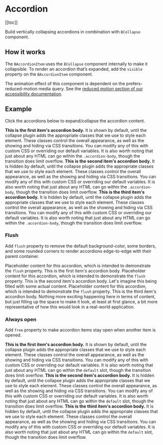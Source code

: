 # Accordion

<ComponentSidebar>

[[toc]]

</ComponentSidebar>

<div class="lead mb-5">

Build vertically collapsing accordions in combination with `BCollapse` component.

</div>

## How it works

The `BAccordionItem` uses the `BCollapse` component internally to make it collapsible. To render an accordion that’s expanded, add the `visible` property on the `BAccordionItem` component.

<BAlert variant="info" :model-value="true" class="my-5">

The animation effect of this component is dependent on the prefers-reduced-motion media query. See the [reduced motion section of our accessibility documentation](https://getbootstrap.com/docs/5.3/getting-started/accessibility/#reduced-motion).

</BAlert>

## Example

Click the accordions below to expand/collapse the accordion content.

<HighlightCard>
  <BAccordion>
    <BAccordionItem title="Accordion Item #1" visible>
      <strong>This is the first item's accordion body.</strong> It is shown by default, until the collapse plugin adds the appropriate classes that we use to style each element. These classes control the overall appearance, as well as the showing and hiding via CSS transitions. You can modify any of this with custom CSS or overriding our default variables. It is also worth noting that just about any HTML can go within the <code>.accordion-body</code>, though the transition does limit overflow.
    </BAccordionItem>
    <BAccordionItem title="Accordion Item #2">
      <strong>This is the second item's accordion body.</strong> It is hidden by default, until the collapse plugin adds the appropriate classes that we use to style each element. These classes control the overall appearance, as well as the showing and hiding via CSS transitions. You can modify any of this with custom CSS or overriding our default variables. It is also worth noting that just about any HTML can go within the <code>.accordion-body</code>, though the transition does limit overflow.
    </BAccordionItem>
    <BAccordionItem title="Accordion Item #3">
      <strong>This is the third item's accordion body.</strong> It is hidden by default, until the collapse plugin adds the appropriate classes that we use to style each element. These classes control the overall appearance, as well as the showing and hiding via CSS transitions. You can modify any of this with custom CSS or overriding our default variables. It is also worth noting that just about any HTML can go within the <code>.accordion-body</code>, though the transition does limit overflow.
    </BAccordionItem>
  </BAccordion>
  <template #html>

```vue-html
<BAccordion>
  <BAccordionItem title="Accordion Item #1" visible>
    <strong>This is the first item's accordion body.</strong> It is shown by default, until the
    collapse plugin adds the appropriate classes that we use to style each element. These classes
    control the overall appearance, as well as the showing and hiding via CSS transitions. You can
    modify any of this with custom CSS or overriding our default variables. It is also worth noting
    that just about any HTML can go within the <code>.accordion-body</code>, though the transition
    does limit overflow.
  </BAccordionItem>
  <BAccordionItem title="Accordion Item #2">
    <strong>This is the second item's accordion body.</strong> It is hidden by default, until the
    collapse plugin adds the appropriate classes that we use to style each element. These classes
    control the overall appearance, as well as the showing and hiding via CSS transitions. You can
    modify any of this with custom CSS or overriding our default variables. It is also worth noting
    that just about any HTML can go within the <code>.accordion-body</code>, though the transition
    does limit overflow.
  </BAccordionItem>
  <BAccordionItem title="Accordion Item #3">
    <strong>This is the third item's accordion body.</strong> It is hidden by default, until the
    collapse plugin adds the appropriate classes that we use to style each element. These classes
    control the overall appearance, as well as the showing and hiding via CSS transitions. You can
    modify any of this with custom CSS or overriding our default variables. It is also worth noting
    that just about any HTML can go within the <code>.accordion-body</code>, though the transition
    does limit overflow.
  </BAccordionItem>
</BAccordion>
```

  </template>
</HighlightCard>

### Flush

Add `flush` property to remove the default background-color, some borders, and some rounded corners to render accordions edge-to-edge with their parent container.

<HighlightCard>
  <BAccordion flush>
    <BAccordionItem title="Accordion Item #1">
      Placeholder content for this accordion, which is intended to demonstrate the <code>flush</code> property. This is the first item's accordion body.
    </BAccordionItem>
    <BAccordionItem title="Accordion Item #2">
      Placeholder content for this accordion, which is intended to demonstrate the <code>flush</code> property. This is the second item's accordion body. Let's imagine this being filled with some actual content.
    </BAccordionItem>
    <BAccordionItem title="Accordion Item #3">
      Placeholder content for this accordion, which is intended to demonstrate the <code>flush</code> property. This is the third item's accordion body. Nothing more exciting happening here in terms of content, but just filling up the space to make it look, at least at first glance, a bit more representative of how this would look in a real-world application.
    </BAccordionItem>
  </BAccordion>
  <template #html>

```vue-html
<BAccordion flush>
  <BAccordionItem title="Accordion Item #1">
    Placeholder content for this accordion, which is intended to demonstrate the
    <code>flush</code> property. This is the first item's accordion body.
  </BAccordionItem>
  <BAccordionItem title="Accordion Item #2">
    Placeholder content for this accordion, which is intended to demonstrate the
    <code>flush</code> property. This is the second item's accordion body. Let's imagine this being
    filled with some actual content.
  </BAccordionItem>
  <BAccordionItem title="Accordion Item #3">
    Placeholder content for this accordion, which is intended to demonstrate the
    <code>flush</code> property. This is the third item's accordion body. Nothing more exciting
    happening here in terms of content, but just filling up the space to make it look, at least at
    first glance, a bit more representative of how this would look in a real-world application.
  </BAccordionItem>
</BAccordion>
```

  </template>
</HighlightCard>

### Always open

Add `free` property to make accordion items stay open when another item is opened.

<HighlightCard>
  <BAccordion free>
    <BAccordionItem title="Accordion Item #1">
      <strong>This is the first item's accordion body.</strong> It is shown by default, until the collapse plugin adds the appropriate classes that we use to style each element. These classes control the overall appearance, as well as the showing and hiding via CSS transitions. You can modify any of this with custom CSS or overriding our default variables. It is also worth noting that just about any HTML can go within the <code>default</code> slot, though the transition does limit overflow.
    </BAccordionItem>
    <BAccordionItem title="Accordion Item #2">
      <strong>This is the second item's accordion body.</strong> It is hidden by default, until the collapse plugin adds the appropriate classes that we use to style each element. These classes control the overall appearance, as well as the showing and hiding via CSS transitions. You can modify any of this with custom CSS or overriding our default variables. It is also worth noting that just about any HTML can go within the <code>default</code> slot, though the transition does limit overflow.
    </BAccordionItem>
    <BAccordionItem title="Accordion Item #3">
      <strong>This is the third item's accordion body.</strong> It is hidden by default, until the collapse plugin adds the appropriate classes that we use to style each element. These classes control the overall appearance, as well as the showing and hiding via CSS transitions. You can modify any of this with custom CSS or overriding our default variables. It is also worth noting that just about any HTML can go within the <code>default</code> slot, though the transition does limit overflow.
    </BAccordionItem>
  </BAccordion>
  <template #html>

```vue-html
<BAccordion free>
  <BAccordionItem title="Accordion Item #1">
    <strong>This is the first item's accordion body.</strong> It is shown by default, until the
    collapse plugin adds the appropriate classes that we use to style each element. These classes
    control the overall appearance, as well as the showing and hiding via CSS transitions. You can
    modify any of this with custom CSS or overriding our default variables. It is also worth noting
    that just about any HTML can go within the <code>default</code> slot, though the transition does
    limit overflow.
  </BAccordionItem>
  <BAccordionItem title="Accordion Item #2">
    <strong>This is the second item's accordion body.</strong> It is hidden by default, until the
    collapse plugin adds the appropriate classes that we use to style each element. These classes
    control the overall appearance, as well as the showing and hiding via CSS transitions. You can
    modify any of this with custom CSS or overriding our default variables. It is also worth noting
    that just about any HTML can go within the <code>default</code> slot, though the transition does
    limit overflow.
  </BAccordionItem>
  <BAccordionItem title="Accordion Item #3">
    <strong>This is the third item's accordion body.</strong> It is hidden by default, until the
    collapse plugin adds the appropriate classes that we use to style each element. These classes
    control the overall appearance, as well as the showing and hiding via CSS transitions. You can
    modify any of this with custom CSS or overriding our default variables. It is also worth noting
    that just about any HTML can go within the <code>default</code> slot, though the transition does
    limit overflow.
  </BAccordionItem>
</BAccordion>
```

  </template>
</HighlightCard>

<ComponentReference :data="data" />

<script setup lang="ts">
import {data} from '../../data/components/accordion.data'
import {BAccordion, BAccordionItem, BAlert} from 'bootstrap-vue-next'
import ComponentReference from '../../components/ComponentReference.vue'
import ComponentSidebar from '../../components/ComponentSidebar.vue'
import HighlightCard from '../../components/HighlightCard.vue'
</script>
